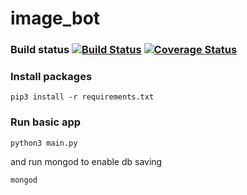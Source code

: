 # image_bot

### Build status [![Build Status](https://travis-ci.org/imghack/image_bot.svg?branch=master)](https://travis-ci.org/imghack/image_bot) [![Coverage Status](https://coveralls.io/repos/github/imghack/image_bot/badge.svg?branch=master)](https://coveralls.io/github/imghack/image_bot?branch=master)

### Install packages

``` pip3 install -r requirements.txt ```

### Run basic app

``` python3 main.py ```

and run mongod to enable db saving

``` mongod ```